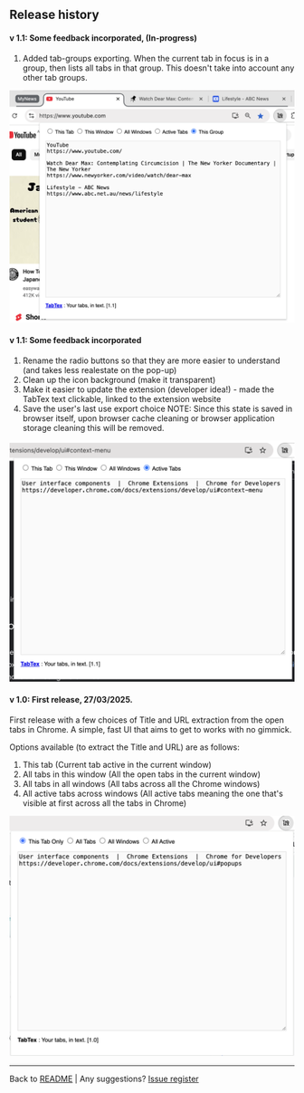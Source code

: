 ## Release history
#### v 1.1: Some feedback incorporated, (In-progress)
1) Added tab-groups exporting. When the current tab in focus is in a group, then lists all tabs in that group. This doesn't take into account any other tab groups.

![|500](resources/tabtex_screenshot_v1_2_tabgroup.png)

#### v 1.1: Some feedback incorporated
1) Rename the radio buttons so that they are more easier to understand (and takes less realestate on the pop-up)
2) Clean up the icon background (make it transparent)
3) Make it easier to update the extension (developer idea!) - made the TabTex text clickable, linked to the extension website
4) Save the user's last use export choice 
NOTE: Since this state is saved in browser itself, upon browser cache cleaning or browser application storage cleaning this will be removed.

![|500](resources/release_v_1.1.png)

#### v 1.0: First release, 27/03/2025.
First release with a few choices of Title and URL extraction from the open tabs in Chrome. A simple, fast UI that aims to get to works with no gimmick.

Options available (to extract the Title and URL) are as follows:
1) This tab (Current tab active in the current window)
2) All tabs in this window (All the open tabs in the current window)
3) All tabs in all windows (All tabs across all the Chrome windows)
4) All active tabs across windows (All active tabs meaning the one that's visible at first across all the tabs in Chrome)

![|500](resources/release_v_1.0.png)




---
Back to [README](README.md) | Any suggestions? [Issue register](https://github.com/madukan/tabtex/issues)
